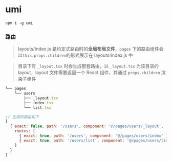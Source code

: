 # umi

```
npm i -g umi
```

### 路由

> layouts/index.js 是约定式路由时的**全局布局文件**，`pages` 下的路由组件会以`this.props.children`的形式展示在 layouts/index.js 中

> 目录下有 `_layout.tsx` 时会生成嵌套路由，以 `_layout.tsx` 为该目录的 layout，layout 文件需要返回一个 React 组件，并通过 `props.children` 渲染子组件

```js
└── pages
    └── users
        ├── _layout.tsx
        ├── index.tsx
        └── list.tsx

// 生成的路由如下
[
  { exact: false, path: '/users', component: '@/pages/users/_layout',
    routes: [
      { exact: true, path: '/users', component: '@/pages/users/index' },
      { exact: true, path: '/users/list', component: '@/pages/users/list' },
    ]
  }
]
```
